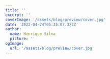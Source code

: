 ```yaml
---
title: ''
excerpt: ''
coverImage: '/assets/blog/preview/cover.jpg'
date: '2022-04-24T05:35:07.322Z'
author:
  name: Henrique Silva
  picture: ''
ogImage:
  url: '/assets/blog/preview/cover.jpg'
---
```

